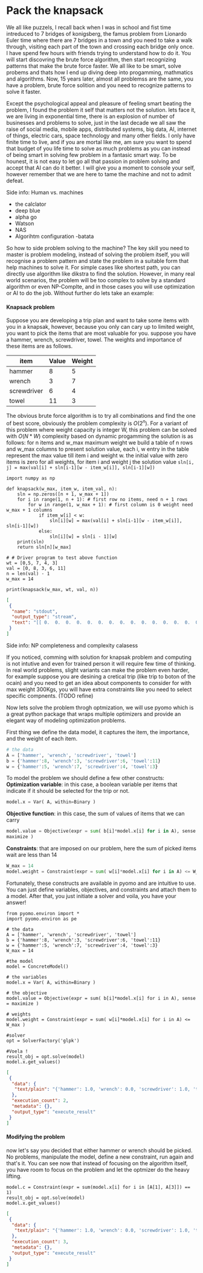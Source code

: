 # Pack the knapsack

We all like puzzels, I recall back when I was in school and fist time intreduced
to 7 bridges of konigsberg, the famus problem from Lionardo Euler time where
there are 7 bridges in a town and you need to take a walk through, visiting each
part of the town and crossing each bridge only once. I have spend few hours with
friends trying to understand how to do it. You will start discovring the brute
force algorithm, then start recognizing patterns that make the brute force
faster. We all like to be smart, solve probems and thats how I end up diving
deep into progamming, mathmatics and algorithms. Now, 15 years later, almost all
problemss are the same, you have a problem, brute force solition and you need to
recognize patterns to solve it faster.

Except the psychological appeal and pleasure of feeling smart beating the
problem, I found the problem it self that matters not the solution. lets face
it, we are living in exponential time, there is an explosion of number of
businesses and problems to solve, just in the last decade we all saw the raise
of social media, mobile apps, distributed systems, big data, AI, internet of
things, electric cars, space technology and many other fields. I only have
finite time to live, and if you are mortal like me, am sure you want to spend
that budget of you life time to solve as much problems as you can instead of
being smart in solving few problem in a fantasic smart way. To be hounest, it is
not easy to let go all that passion in problem solving and accept that AI can do
it better. I will give you a moment to console your self, however remember that
we are here to tame the machine and not to admit defeat.



<div class="alert alert-info">

<p>Side info: Human vs. machines</p>

- the calclator
- deep blue
- alpha go
- Watson
- NAS
- Algorihtm configuration
-batata

</div>



So how to side problem solving to the machine? The key skill you need to master
is problem modeling, instead of solving the problem itself, you will recognise a
problem pattern and state the problem in a suitable form that help machines to
solve it. For simple cases like shortest path, you can directly use algorithm
like dikstra to find the solution. However, in many real world scenarios, the
problem will be too complex to solve by a standard algorithm or even NP-Complte,
and in those cases you will use optimization or AI to do the job. Without
further do lets take an example:

#### Knapsack problem
Suppose you are developing a trip plan and want to take some items with you in a
knapsak, however, because you only can cary up to limited weight, you want to
pick the items that are most valuable for you. suppose you have a hammer,
wrench, screwdriver, towel. The weights and importance of these items are as
follows.

| item        | Value | Weight |
|-------------|-------|--------|
| hammer      | 8     | 5      |
| wrench      | 3     | 7      |
| screwdriver | 6     | 4      |
| towel       | 11    | 3      |

The obvious brute force algorithm is to try all combinations and find the one of
best score, obviously the problem complexity is $O(2^n)$. For a variant of this
problem where weight capacity is integer W, this problem can be solved with
$O(N*W)$ complexity based on dynamic progamming the solution is as follows: for
n items and w_max maximum weight we build a table of n rows and w_max columns to
present solution value, each i, w entry in the table represent the max value
till item i and weight w. the initial value with zero items is zero for all
weights, for item i and weight j the solution value `sln[i, j] = max(val[i] +
sln[i-1][w - item_w[i]], sln[i-1][w])`

```{.python .input  n=1}
import numpy as np

def knapsack(w_max, item_w, item_val, n): 
    sln = np.zeros([n + 1, w_max + 1])
    for i in range(1, n + 1): # first row no items, need n + 1 rows 
        for w in range(1, w_max + 1): # first column is 0 weight need w_max + 1 columns
            if item_w[i] < w:
                sln[i][w] = max(val[i] + sln[i-1][w - item_w[i]], sln[i-1][w])
            else: 
                sln[i][w] = sln[i - 1][w] 
    print(sln)
    return sln[n][w_max] 
  
# # Driver program to test above function 
wt = [0,5, 7, 4, 3]
val = [0, 8, 3, 6, 11]
n = len(val) - 1
w_max = 14

print(knapsack(w_max, wt, val, n)) 
```

```{.json .output n=1}
[
 {
  "name": "stdout",
  "output_type": "stream",
  "text": "[[ 0.  0.  0.  0.  0.  0.  0.  0.  0.  0.  0.  0.  0.  0.  0.]\n [ 0.  0.  0.  0.  0.  0.  8.  8.  8.  8.  8.  8.  8.  8.  8.]\n [ 0.  0.  0.  0.  0.  0.  8.  8.  8.  8.  8.  8.  8. 11. 11.]\n [ 0.  0.  0.  0.  0.  6.  8.  8.  8.  8. 14. 14. 14. 14. 14.]\n [ 0.  0.  0.  0. 11. 11. 11. 11. 17. 19. 19. 19. 19. 25. 25.]]\n25.0\n"
 }
]
```

<div class="alert alert-info">

<p>Side info: NP completeness and complexity calasess</p>

</div>

If you noticed, comming with solution for knapsak problem and computing is not
intutive and even for trained person it will require few time of thinking. In
real world problems, slight variants can make the problem even harder, for
example suppose you are desining a cretical trip (like trip to boton of the
ocain) and you need to get an idea about components to consider for with max
weight 300Kgs, you will have extra constraints like you need to select specific
compnents. (TODO refine)

Now lets solve the problem throgh optmization, we will use pyomo which is a
great python package that wraps multiple optimizers and provide an elegant way
of modeling optimization problems.

First thing we define the data model, it captures the item, the importance, and
the weight of each item.

```python
# the data
A = ['hammer', 'wrench', 'screwdriver', 'towel']
b = {'hammer':8, 'wrench':3, 'screwdriver':6, 'towel':11}
w = {'hammer':5, 'wrench':7, 'screwdriver':4, 'towel':3}

```

To model the problem we should define a few other constructs:
**Optimization variable**: in this case, a boolean variable per items that
indicate if it should be selected for the trip or not.

```python
model.x = Var( A, within=Binary )
```

**Objective function**: in this case, the sum of values of items that we can
carry

```python
model.value = Objective(expr = sum( b[i]*model.x[i] for i in A), sense =
maximize )
```

**Constraints**: that are imposed on our problem, here the sum of picked items
wait are less than 14

```python
W_max = 14
model.weight = Constraint(expr = sum( w[i]*model.x[i] for i in A) <= W_max )
```

Fortunately, these constructs are available in pyomo and are intuitive to use.
You can just define variables, objectives, and constraints and attach them to a
model. After that, you just initiate a solver and voila, you have your answer!

```{.python .input  n=2}
from pyomo.environ import *
import pyomo.environ as pe 

# the data
A = ['hammer', 'wrench', 'screwdriver', 'towel']
b = {'hammer':8, 'wrench':3, 'screwdriver':6, 'towel':11}
w = {'hammer':5, 'wrench':7, 'screwdriver':4, 'towel':3}
W_max = 14

#the model 
model = ConcreteModel()

# the variables
model.x = Var( A, within=Binary )

# the objective 
model.value = Objective(expr = sum( b[i]*model.x[i] for i in A), sense = maximize )

# weights 
model.weight = Constraint(expr = sum( w[i]*model.x[i] for i in A) <= W_max )

#solver 
opt = SolverFactory('glpk')

#Voela !
result_obj = opt.solve(model) 
model.x.get_values()

```

```{.json .output n=2}
[
 {
  "data": {
   "text/plain": "{'hammer': 1.0, 'wrench': 0.0, 'screwdriver': 1.0, 'towel': 1.0}"
  },
  "execution_count": 2,
  "metadata": {},
  "output_type": "execute_result"
 }
]
```

#### Modifying the problem
now let's say you decided that either hammer or wrench should be picked. No
problems, manipulate the model, define a new constraint, run again and that's
it. You can see now that instead of focusing on the algorithm itself, you have
room to focus on the problem and let the optmizer do the heavy lifting.

```{.python .input  n=3}
model.c = Constraint(expr = sum(model.x[i] for i in [A[1], A[3]]) == 1)
result_obj = opt.solve(model) 
model.x.get_values()
```

```{.json .output n=3}
[
 {
  "data": {
   "text/plain": "{'hammer': 1.0, 'wrench': 0.0, 'screwdriver': 1.0, 'towel': 1.0}"
  },
  "execution_count": 3,
  "metadata": {},
  "output_type": "execute_result"
 }
]
```

```{.python .input}

```
